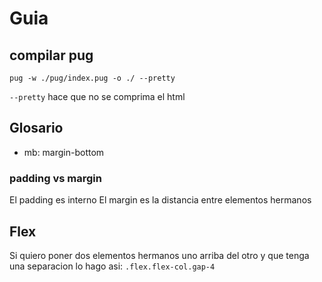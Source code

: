 # Guia

## compilar pug

`pug -w ./pug/index.pug -o ./ --pretty`

`--pretty` hace que no se comprima el html

## Glosario

- mb: margin-bottom

### padding vs margin

El padding es interno
El margin es la distancia entre elementos hermanos

## Flex

Si quiero poner dos elementos hermanos uno arriba del otro
y que tenga una separacion lo hago asi: `.flex.flex-col.gap-4`
